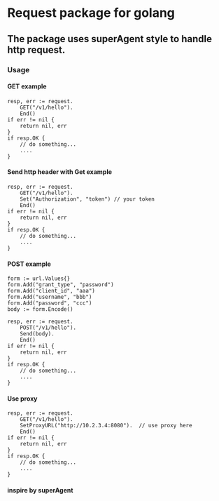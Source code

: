 # Request package for golang

## The package uses superAgent style to handle http request.


### Usage

#### GET example
```golang
resp, err := request.
    GET("/v1/hello").
    End()
if err != nil {
    return nil, err
}
if resp.OK {
    // do something...
    ....
}
```

#### Send http header with Get example
```golang
resp, err := request.
    GET("/v1/hello").
    Set("Authorization", "token") // your token
    End()
if err != nil {
    return nil, err
}
if resp.OK {
    // do something...
    ....
}
```

#### POST example
```golang
form := url.Values{}
form.Add("grant_type", "password")
form.Add("client_id", "aaa")
form.Add("username", "bbb")
form.Add("password", "ccc")
body := form.Encode()

resp, err := request.
    POST("/v1/hello").
    Send(body).
    End()
if err != nil {
    return nil, err
}
if resp.OK {
    // do something...
    ....
}
```

#### Use proxy

```golang
resp, err := request.
    GET("/v1/hello").
    SetProxyURL("http://10.2.3.4:8080").  // use proxy here
    End()
if err != nil {
    return nil, err
}
if resp.OK {
    // do something...
    ....
}
```



####  inspire by superAgent